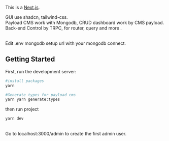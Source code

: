 This is a [Next.js](https://nextjs.org).

GUI use shadcn, tailwind-css.<br />
Payload CMS work with Mongodb, CRUD dashboard work by CMS payload.<br />
Back-end Control by TRPC, for router, query and more .<br />

<br />
Edit .env mongodb setup url with your mongodb connect.

## Getting Started

First, run the development server:

```bash
#install packages
yarn
```

```bash
#Generate types for payload cms
yarn yarn generate:types
```

then
run project

```bash
yarn dev
```

<br />
Go to localhost:3000/admin to create the first admin user.
